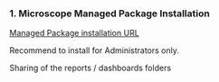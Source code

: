 
### 1. Microscope Managed Package Installation

[Managed Package installation URL](https://login.salesforce.com/packaging/installPackage.apexp?p0=04t8d000000DUH0AAO)

Recommend to install for Administrators only.

Sharing of the reports / dashboards folders
